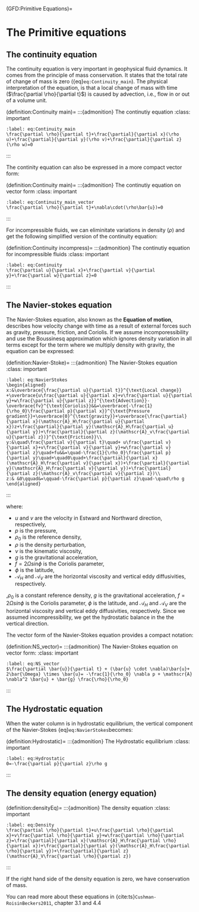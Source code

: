 (GFD:Primitive Equations)=
# The Primitive equations

## The continuity equation
The continuity equation is very important in geophysical fluid dynamics. It comes from the principle of mass conservation. It states that the total rate of change of mass is zero ({eq}`eq:Continuity_main`). The physical interpretation of the equation, is that a local change of mass with time ($\frac{\partial \rho}{\partial t}$) is caused by advection, i.e., flow in or out of a volume unit.


(definition:Continuity main)=
:::{admonition} The continutiy equation
:class: important
```{math}
:label: eq:Continuity_main
\frac{\partial \rho}{\partial t}+\frac{\partial}{\partial x}(\rho u)+\frac{\partial}{\partial y}(\rho v)+\frac{\partial}{\partial z}(\rho w)=0
```
:::

The continity equation can also be expressed in a more compact vector form:

(definition:Continuity main)=
:::{admonition} The continutiy equation on vector form
:class: important
```{math}
:label: eq:Continuity_main_vector
\frac{\partial \rho}{\partial t}+\nabla\cdot(\rho\bar{u})=0
```
:::

For incompressible fluids, we can eliminitate variations in density ($\rho$) and get the following simplified version of the continuity equation:

(definition:Continuity incompress)=
:::{admonition} The continutiy equation for incompressible fluids
:class: important
```{math}
:label: eq:Continuity
\frac{\partial u}{\partial x}+\frac{\partial v}{\partial y}+\frac{\partial w}{\partial z}=0
```
:::


## The Navier-stokes equation
The Navier-Stokes equation, also known as the **Equation of motion**, describes how velocity change with time as a result of external forces such as gravity, pressure, friction, and Coriolis. If we assume incomporessibility and use the Boussinesq approximation which ignores density variation in all terms except for the term where we multiply density with gravity, the equation can be expressed:

(definition:Navier-Stoke)=
:::{admonition} The Navier-Stokes equation 
:class: important
```{math}
:label: eq:NavierStokes
\begin{aligned}
x:&\overbrace{\frac{\partial u}{\partial t}}^{\text{Local change}}
+\overbrace{u\frac{\partial u}{\partial x}+v\frac{\partial u}{\partial y}+w\frac{\partial u}{\partial z}}^{\text{Advection}}-\overbrace{fv}^{\text{Coriolis}}&&=\overbrace{-\frac{1}{\rho_0}\frac{\partial p}{\partial x}}^{\text{Pressure gradient}}+\overbrace{0}^{\text{gravity}}+\overbrace{\frac{\partial}{\partial x}(\mathscr{A}_H\frac{\partial u}{\partial x})z+\frac{\partial}{\partial y}(\mathscr{A}_H\frac{\partial u}{\partial y})+\frac{\partial}{\partial z}(\mathscr{A}_v\frac{\partial u}{\partial z})}^{\text{Friction}}\\
y:&\quad\frac{\partial v}{\partial t}\quad+ u\frac{\partial v}{\partial x}+v\frac{\partial v}{\partial y}+w\frac{\partial v}{\partial z}\quad+fu&&=\quad-\frac{1}{\rho_0}\frac{\partial p}{\partial y}\quad+\quad0\quad+\frac{\partial}{\partial x}(\mathscr{A}_H\frac{\partial v}{\partial x})+\frac{\partial}{\partial y}(\mathscr{A}_H\frac{\partial v}{\partial y})+\frac{\partial}{\partial z}(\mathscr{A}_v\frac{\partial v}{\partial z})\\
z:& &0\qquad&=\qquad-\frac{\partial p}{\partial z}\quad-\quad\rho g
\end{aligned} 
```
:::

where:

* $u$ and $v$ are the velocity in Estward and Northward direction, respectively,
* $p$ is the pressure,
* $\rho_0$ is the reference density,
* $\rho$ is the density perturbation,
* $\nu$ is the kinematic viscosity,
* $g$ is the gravitational acceleration,
* $f=2\Omega sin\phi$ is the Coriolis parameter,
* $\phi$ is the latitude,
* $\mathscr{A}_H$ and $\mathscr{A}_V$ are the horizontal viscosity and vertical eddy diffusivities, respectively.



,$\rho_0$ is a constant reference density, $g$ is the gravitational acceleration, $f=2\Omega sin\phi$ is the Coriolis parameter, $\phi$ is the latitude, and $\mathscr{A}_H$ and $\mathscr{A}_V$ are the horizontal viscosity and vertical eddy diffusivities, respectively. Since we assumed incompressibility, we get the  hydrostatic balance in the the vertical direction.

The vector form of the Navier-Stokes equation provides a compact notation:

(definition:NS_vector)=
:::{admonition} The Navier-Stokes equation on vector form:
:class: important
```{math}
:label: eq:NS_vector
$\frac{\partial \bar{u}}{\partial t} + (\bar{u} \cdot \nabla)\bar{u}+ 2\bar{\Omega} \times \bar{u}= -\frac{1}{\rho_0} \nabla p + \mathscr{A} \nabla^2 \bar{u} + \bar{g} \frac{\rho}{\rho_0}
```
:::


## The Hydrostatic equation
When the water column is in hydrostatic equilibrium, the vertical component of the Navier-Stokes {eq}`eq:NavierStokes`becomes:

(definition:Hydrostatic)=
:::{admonition} The Hydrostatic equilibrium
:class: important
```{math}
:label: eq:Hydrostatic
0=-\frac{\partial p}{\partial z}\rho g
```
:::

## The density equation (energy equation)

(definition:densityEq)=
:::{admonition} The density equation
:class: important
```{math}
:label: eq:Density
\frac{\partial \rho}{\partial t}+u\frac{\partial \rho}{\partial x}+v\frac{\partial \rho}{\partial y}+w\frac{\partial \rho}{\partial z}=\frac{\partial}{\partial x}(\mathscr{A}_H\frac{\partial \rho}{\partial x})+\frac{\partial}{\partial y}(\mathscr{A}_H\frac{\partial \rho}{\partial y})+\frac{\partial}{\partial z}(\mathscr{A}_V\frac{\partial \rho}{\partial z})
```
:::

If the right hand side of the density equation is zero, we have conservation of mass.

You can read more about these equations in {cite:ts}`Cushman-RoisinBeckers2011`, chapter 3.1 and 4.4




